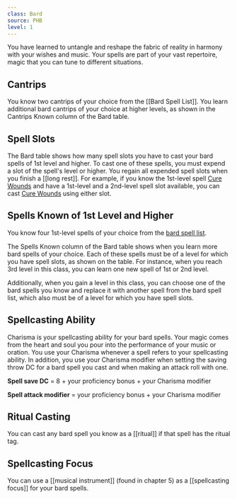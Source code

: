 ```yaml
---
class: Bard
source: PHB
level: 1
---
```


You have learned to untangle and reshape the fabric of reality in harmony with your wishes and music. Your spells are part of your vast repertoire, magic that you can tune to different situations.

## Cantrips
You know two cantrips of your choice from the [[Bard Spell List]]. You learn additional bard cantrips of your choice at higher levels, as shown in the Cantrips Known column of the Bard table.

## Spell Slots
The Bard table shows how many spell slots you have to cast your bard spells of 1st level and higher. To cast one of these spells, you must expend a slot of the spell's level or higher. You regain all expended spell slots when you finish a [[long rest]]. For example, if you know the 1st-level spell [Cure Wounds](http://dnd5e.wikidot.com/spell:cure-wounds) and have a 1st-level and a 2nd-level spell slot available, you can cast [Cure Wounds](http://dnd5e.wikidot.com/spell:cure-wounds) using either slot.

## Spells Known of 1st Level and Higher
You know four 1st-level spells of your choice from the [bard spell list](http://dnd5e.wikidot.com/spells:bard).

The Spells Known column of the Bard table shows when you learn more bard spells of your choice. Each of these spells must be of a level for which you have spell slots, as shown on the table. For instance, when you reach 3rd level in this class, you can learn one new spell of 1st or 2nd level.

Additionally, when you gain a level in this class, you can choose one of the bard spells you know and replace it with another spell from the bard spell list, which also must be of a level for which you have spell slots.

## Spellcasting Ability
Charisma is your spellcasting ability for your bard spells. Your magic comes from the heart and soul you pour into the performance of your music or oration. You use your Charisma whenever a spell refers to your spellcasting ability. In addition, you use your Charisma modifier when setting the saving throw DC for a bard spell you cast and when making an attack roll with one.

**Spell save DC** = 8 + your proficiency bonus + your Charisma modifier

**Spell attack modifier** = your proficiency bonus + your Charisma modifier

## Ritual Casting
You can cast any bard spell you know as a [[ritual]] if that spell has the ritual tag.

## Spellcasting Focus
You can use a [[musical instrument]] (found in chapter 5) as a [[spellcasting focus]] for your bard spells.
